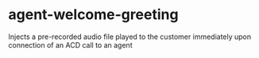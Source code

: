 # agent-welcome-greeting
Injects a pre-recorded audio file played to the customer immediately upon connection of an ACD call to an agent
